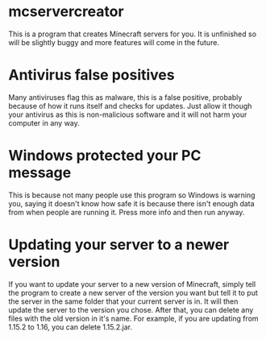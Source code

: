 # mcservercreator
This is a program that creates Minecraft servers for you. It is unfinished so will be slightly buggy and more features will come in the future.
# Antivirus false positives
Many antiviruses flag this as malware, this is a false positive, probably because of how it runs itself and checks for updates. Just allow it though your antivirus as this is non-malicious software and it will not harm your computer in any way.
# Windows protected your PC message
This is because not many people use this program so Windows is warning you, saying it doesn't know how safe it is because there isn't enough data from when people are running it. Press more info and then run anyway.
# Updating your server to a newer version
If you want to update your server to a new version of Minecraft, simply tell the program to create a new server of the version you want but tell it to put the server in the same folder that your current server is in. It will then update the server to the version you chose. After that, you can delete any files with the old version in it's name. For example, if you are updating from 1.15.2 to 1.16, you can delete 1.15.2.jar.
